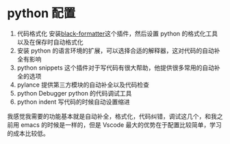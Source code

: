 # python 配置

1. 代码格式化 安装[black-formatter](https://marketplace.visualstudio.com/items?itemName=ms-python.black-formatter)这个插件，然后设置 python 的格式化工具以及在保存时自动格式化
2. 安装 python 的语言环境的扩展，可以选择合适的解释器，这对代码的自动补全有影响
3. python snippets 这个插件对于写代码有很大帮助，他提供很多常用的自动补全的选项
4. pylance 提供第三方模块的自动补全以及代码检查
5. python Debugger python 的代码调试工具
6. python indent 写代码的时候自动设置缩进

我感觉我需要的功能基本就是自动补全，格式化，代码纠错，调试这几个，和我之前用 emacs 的时候是一样的，但是 Vscode 最大的优势在于配置比较简单，学习的成本比较低。
